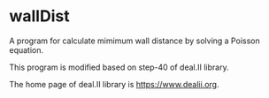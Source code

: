 # wallDist

A program for calculate mimimum wall distance by solving a Poisson equation.

This program is modified based on step-40 of deal.II library.

The home page of deal.II library is https://www.dealii.org.
